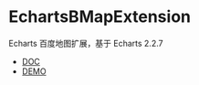 # EchartsBMapExtension

Echarts 百度地图扩展，基于 Echarts 2.2.7


+ [DOC]( http://wind108369.github.io/EchartsBMapExtension/doc/doc.html)
+ [DEMO](http://wind108369.github.io/EchartsBMapExtension/doc/example.html)

